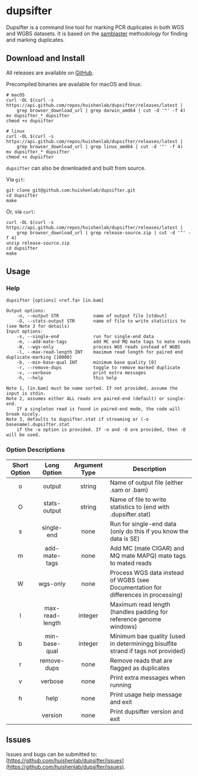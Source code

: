 # dupsifter

Dupsifter is a command line tool for marking PCR duplicates in both WGS and WGBS
datasets. It is based on the [samblaster](https://github.com/GregoryFaust/samblaster)
methodology for finding and marking duplicates.

## Download and Install

All releases are available on [GitHub](https://github.com/huishenlab/dupsifter/releases).

Precompiled binaries are available for macOS and linux:
```
# macOS
curl -OL $(curl -s https://api.github.com/repos/huishenlab/dupsifter/releases/latest |
    grep browser_download_url | grep darwin_amd64 | cut -d '"' -f 4)
mv dupsifter_* dupsifter
chmod +x dupsifter

# linux
curl -OL $(curl -s https://api.github.com/repos/huishenlab/dupsifter/releases/latest |
    grep browser_download_url | grep linux_amd64 | cut -d '"' -f 4)
mv dupsifter_* dupsifter
chmod +x dupsifter
```

`dupsifter` can also be downloaded and built from source.

Via `git`:
```
git clone git@github.com:huishenlab/dupsifter.git
cd dupsifter
make
```

Or, via `curl`:
```
curl -OL $(curl -s https://api.github.com/repos/huishenlab/dupsifter/releases/latest |
    grep browser_download_url | grep release-source.zip | cut -d '"' -f 4)
unzip release-source.zip
cd dupsifter
make
```

## Usage

### Help
```
dupsifter [options] <ref.fa> [in.bam]

Output options:
    -o, --output STR             name of output file [stdout]
    -O, --stats-output STR       name of file to write statistics to (see Note 3 for details)
Input options:
    -s, --single-end             run for single-end data
    -m, --add-mate-tags          add MC and MQ mate tags to mate reads
    -W, --wgs-only               process WGS reads instead of WGBS
    -l, --max-read-length INT    maximum read length for paired end duplicate-marking [10000]
    -b, --min-base-qual INT      minimum base quality [0]
    -r, --remove-dups            toggle to remove marked duplicate
    -v, --verbose                print extra messages
    -h, --help                   this help

Note 1, [in.bam] must be name sorted. If not provided, assume the input is stdin.
Note 2, assumes either ALL reads are paired-end (default) or single-end.
    If a singleton read is found in paired-end mode, the code will break nicely.
Note 3, defaults to dupsifter.stat if streaming or (-o basename).dupsifter.stat
    if the -o option is provided. If -o and -O are provided, then -O will be used.
```

### Option Descriptions
| Short Option |   Long Option   | Argument Type | Description                                                                        |
|:------------:|:---------------:|:-------------:|------------------------------------------------------------------------------------|
|      o       |     output      |    string     | Name of output file (either .sam or .bam)                                          |
|      O       |   stats-output  |    string     | Name of file to write statistics to (end with .dupsifter.stat)                     |
|      s       |    single-end   |     none      | Run for single-end data (only do this if you know the data is SE)                  |
|      m       |  add-mate-tags  |     none      | Add MC (mate CIGAR) and MQ mate MAPQ) mate tags to mated reads                     |
|      W       |     wgs-only    |     none      | Process WGS data instead of WGBS (see Documentation for differences in processing) |
|      l       | max-read-length |    integer    | Maximum read length (handles padding for reference genome windows)                 |
|      b       |  min-base-qual  |    integer    | Minimum bae quality (used in determiningg bisulfite strand if tags not provided)   |
|      r       |   remove-dups   |     none      | Remove reads that are flagged as duplicates                                        |
|      v       |     verbose     |     none      | Print extra messages when running                                                  |
|      h       |       help      |     none      | Print usage help message and exit                                                  |
|              |     version     |     none      | Print dupsifter version and exit                                                   |

## Issues

Issues and bugs can be submitted to:
[https://github.com/huishenlab/dupsifter/issues](https://github.com/huishenlab/dupsifter/issues).
